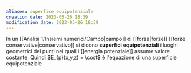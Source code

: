 ```yaml
---
aliases: superfice equipotenziale
creation date: 2023-03-26 18:39
modification date: 2023-03-26 18:39
---
```


In un [[Analisi 1/Insiemi numerici/Campo|campo]] di [[forza|forze]] [[forze conservative|conservativo]] si dicono **superfici equipotenziali** i luoghi geometrici dei punti nei quali l'[[energia potenziale]] assume valore costante.
Quindi $E_{p}(x,y,z) = \cost$ è l'equazione di una superficie equipotenziale



